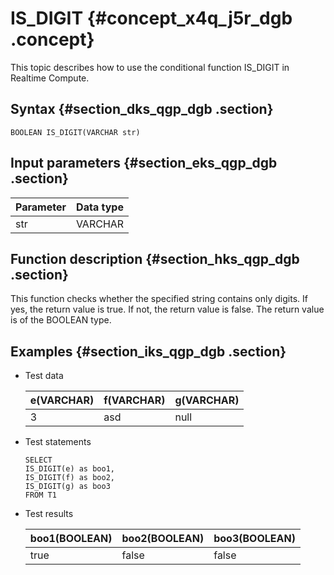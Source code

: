 # IS\_DIGIT {#concept_x4q_j5r_dgb .concept}

This topic describes how to use the conditional function IS\_DIGIT in Realtime Compute.

## Syntax {#section_dks_qgp_dgb .section}

```
BOOLEAN IS_DIGIT(VARCHAR str)
```

## Input parameters {#section_eks_qgp_dgb .section}

|Parameter|Data type|
|---------|---------|
|str|VARCHAR|

## Function description {#section_hks_qgp_dgb .section}

This function checks whether the specified string contains only digits. If yes, the return value is true. If not, the return value is false. The return value is of the BOOLEAN type.

## Examples {#section_iks_qgp_dgb .section}

-   Test data

    |e\(VARCHAR\)|f\(VARCHAR\)|g\(VARCHAR\)|
    |------------|------------|------------|
    |3|asd|null|

-   Test statements

    ```language-sql
    SELECT 
    IS_DIGIT(e) as boo1,
    IS_DIGIT(f) as boo2,
    IS_DIGIT(g) as boo3
    FROM T1
    ```

-   Test results

    |boo1\(BOOLEAN\)|boo2\(BOOLEAN\)|boo3\(BOOLEAN\)|
    |---------------|---------------|---------------|
    |true|false|false|


